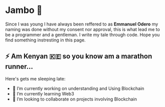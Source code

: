 # Jambo 👋
Since I was young I have always been reffered to as <strong>Emmanuel Odero</strong> my naming was done without my consent nor approval, this is what lead me to be a programmer and a gentleman. I write my tale through code. Hope you find something instresting in this page.

## ⚡ Am Kenyan 🇰🇪 so you know am a marathon runner...


Here's gets me sleeping late:

- 🔭 I’m currently working on understanding and Using Blockchain
- 🌱 I’m currently learning Web3
- 👯 I’m looking to collaborate on projects involving Blockchain
